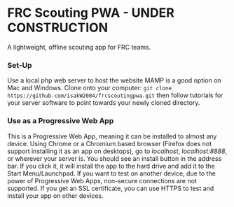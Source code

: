 # FRC Scouting PWA - UNDER CONSTRUCTION
A lightweight, offline scouting app for FRC teams.

### Set-Up
Use a local php web server to host the website MAMP is a good option on Mac and Windows.  Clone onto your computer:
`git clone https://github.com/isakW2004/frcscoutingpwa.git`
then follow tutorials for your server software to point towards your newly cloned directory.

### Use as a Progressive Web App
This is a Progressive Web App, meaning it can be installed to almost any device. Using Chrome or a Chromium based browser (Firefox does not support installing it as an app on desktops), go to *localhost*, *localhost:8888*, or wherever your server is. You should see an install button in the address bar. If you click it, it will install the app to the hard drive and add it to the Start Menu/Launchpad. 
If you want to test on another device, due to the power of Progressive Web Apps, non-secure connections are not supported. If you get an SSL certificate, you can use HTTPS to test and install your app on other devices.